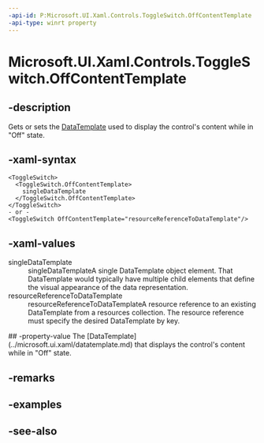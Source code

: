 ```yaml
---
-api-id: P:Microsoft.UI.Xaml.Controls.ToggleSwitch.OffContentTemplate
-api-type: winrt property
---
```


<!-- Property syntax
public Windows.UI.Xaml.DataTemplate OffContentTemplate { get;  set; }
-->

# Microsoft.UI.Xaml.Controls.ToggleSwitch.OffContentTemplate

## -description
Gets or sets the [DataTemplate](../microsoft.ui.xaml/datatemplate.md) used to display the control's content while in "Off" state.

## -xaml-syntax
```xaml
<ToggleSwitch>
  <ToggleSwitch.OffContentTemplate>
    singleDataTemplate
  </ToggleSwitch.OffContentTemplate>
</ToggleSwitch>
- or -
<ToggleSwitch OffContentTemplate="resourceReferenceToDataTemplate"/>
```


## -xaml-values
<dl><dt>singleDataTemplate</dt><dd>singleDataTemplateA single DataTemplate object element. That DataTemplate would typically have multiple child elements that define the visual appearance of the data representation.</dd>
<dt>resourceReferenceToDataTemplate</dt><dd>resourceReferenceToDataTemplateA resource reference to an existing DataTemplate from a resources collection. The resource reference must specify the desired DataTemplate by key.</dd>
</dl>
## -property-value
The [DataTemplate](../microsoft.ui.xaml/datatemplate.md) that displays the control's content while in "Off" state.

## -remarks

## -examples

## -see-also
